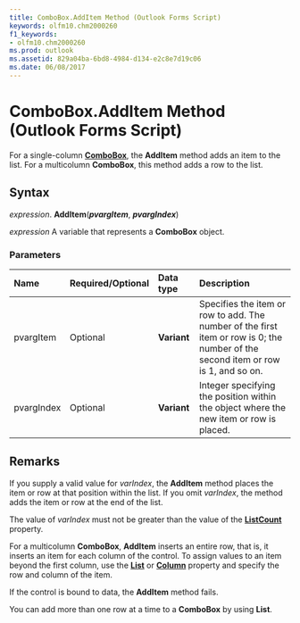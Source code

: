```yaml
---
title: ComboBox.AddItem Method (Outlook Forms Script)
keywords: olfm10.chm2000260
f1_keywords:
- olfm10.chm2000260
ms.prod: outlook
ms.assetid: 829a04ba-6bd8-4984-d134-e2c8e7d19c06
ms.date: 06/08/2017
---
```



# ComboBox.AddItem Method (Outlook Forms Script)

For a single-column  **[ComboBox](Outlook.combobox.md)**, the  **AddItem** method adds an item to the list. For a multicolumn **ComboBox**, this method adds a row to the list.


## Syntax

 _expression_. **AddItem**(**_pvargItem_**,  **_pvargIndex_**)

 _expression_ A variable that represents a  **ComboBox** object.


### Parameters



|Name|Required/Optional|Data type|Description|
|:-----|:-----|:-----|:-----|
|pvargItem|Optional| **Variant**|Specifies the item or row to add. The number of the first item or row is 0; the number of the second item or row is 1, and so on.|
|pvargIndex|Optional| **Variant**|Integer specifying the position within the object where the new item or row is placed.|

## Remarks

If you supply a valid value for  _varIndex_, the  **AddItem** method places the item or row at that position within the list. If you omit _varIndex_, the method adds the item or row at the end of the list.

The value of  _varIndex_ must not be greater than the value of the **[ListCount](Outlook.combobox.listindex.md)** property.

For a multicolumn  **ComboBox**,  **AddItem** inserts an entire row, that is, it inserts an item for each column of the control. To assign values to an item beyond the first column, use the **[List](Outlook.combobox.list.md)** or **[Column](Outlook.combobox.column.md)** property and specify the row and column of the item.

If the control is bound to data, the  **AddItem** method fails.

You can add more than one row at a time to a  **ComboBox** by using **List**.


